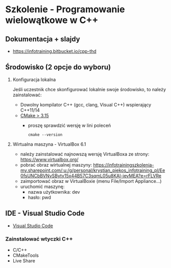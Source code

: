 # Szkolenie - Programowanie wielowątkowe w C++ #

## Dokumentacja + slajdy

* https://infotraining.bitbucket.io/cpp-thd

## Środowisko (2 opcje do wyboru)

  1. Konfiguracja lokalna

     Jeśli uczestnik chce skonfigurować lokalnie swoje środowisko, to należy zainstalować:
     
     * Dowolny kompilator C++ (gcc, clang, Visual C++) wspierający C++11/14
     * [CMake > 3.15](https://cmake.org/)
       * proszę sprawdzić wersję w lini poleceń

         ```
         cmake --version
         ```

  2. Wirtualna maszyna - VirtualBox 6.1
     * należy zainstalować najnowszą wersję VirtualBoxa ze strony: https://www.virtualbox.org/
     * pobrać obraz wirtualnej maszyny: https://infotrainingszkolenia-my.sharepoint.com/:u:/g/personal/krystian_piekos_infotraining_pl/Ee0fsUNCbBVNvSByty15x44B57C3sqmL05u8KAl-jevMEA?e=rFLVRe
     * zaimportować obraz w VirtualBoxie (menu File/Import Appliance...)
     * uruchomić maszynę:
       - nazwa użytkownika: dev
       - hasło: pwd

## IDE - Visual Studio Code

* [Visual Studio Code](https://code.visualstudio.com/)

### Zainstalować wtyczki C++

* C/C++
* CMakeTools
* Live Share
